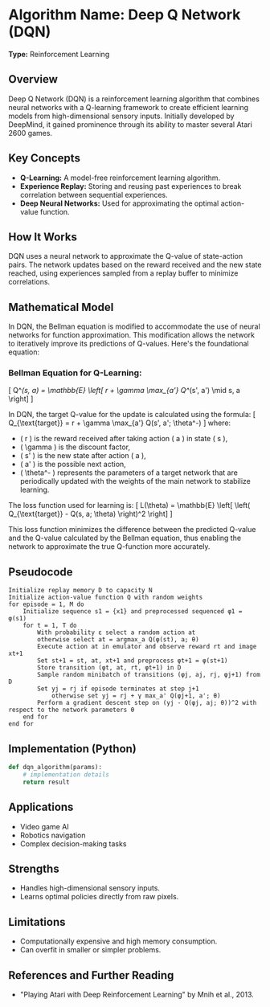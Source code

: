 # Algorithm Name: Deep Q Network (DQN)

**Type:** Reinforcement Learning

## Overview
Deep Q Network (DQN) is a reinforcement learning algorithm that combines neural networks with a Q-learning framework to create efficient learning models from high-dimensional sensory inputs. Initially developed by DeepMind, it gained prominence through its ability to master several Atari 2600 games.

## Key Concepts
- **Q-Learning:** A model-free reinforcement learning algorithm.
- **Experience Replay:** Storing and reusing past experiences to break correlation between sequential experiences.
- **Deep Neural Networks:** Used for approximating the optimal action-value function.

## How It Works
DQN uses a neural network to approximate the Q-value of state-action pairs. The network updates based on the reward received and the new state reached, using experiences sampled from a replay buffer to minimize correlations.

## Mathematical Model

In DQN, the Bellman equation is modified to accommodate the use of neural networks for function approximation. This modification allows the network to iteratively improve its predictions of Q-values. Here's the foundational equation:

### Bellman Equation for Q-Learning:
\[ Q^*(s, a) = \mathbb{E} \left[ r + \gamma \max_{a'} Q^*(s', a') \mid s, a \right] \]

In DQN, the target Q-value for the update is calculated using the formula:
\[ Q_{\text{target}} = r + \gamma \max_{a'} Q(s', a'; \theta^-) \]
where:
- \( r \) is the reward received after taking action \( a \) in state \( s \),
- \( \gamma \) is the discount factor,
- \( s' \) is the new state after action \( a \),
- \( a' \) is the possible next action,
- \( \theta^- \) represents the parameters of a target network that are periodically updated with the weights of the main network to stabilize learning.

The loss function used for learning is:
\[ L(\theta) = \mathbb{E} \left[ \left( Q_{\text{target}} - Q(s, a; \theta) \right)^2 \right] \]

This loss function minimizes the difference between the predicted Q-value and the Q-value calculated by the Bellman equation, thus enabling the network to approximate the true Q-function more accurately.

## Pseudocode
```plaintext
Initialize replay memory D to capacity N
Initialize action-value function Q with random weights
for episode = 1, M do
    Initialize sequence s1 = {x1} and preprocessed sequenced φ1 = φ(s1)
    for t = 1, T do
        With probability ε select a random action at
        otherwise select at = argmax_a Q(φ(st), a; θ)
        Execute action at in emulator and observe reward rt and image xt+1
        Set st+1 = st, at, xt+1 and preprocess φt+1 = φ(st+1)
        Store transition (φt, at, rt, φt+1) in D
        Sample random minibatch of transitions (φj, aj, rj, φj+1) from D
        Set yj = rj if episode terminates at step j+1
            otherwise set yj = rj + γ max_a' Q(φj+1, a'; θ)
        Perform a gradient descent step on (yj - Q(φj, aj; θ))^2 with respect to the network parameters θ
    end for
end for
```

## Implementation (Python)
```python
def dqn_algorithm(params):
    # implementation details
    return result
```

## Applications
- Video game AI
- Robotics navigation
- Complex decision-making tasks

## Strengths
- Handles high-dimensional sensory inputs.
- Learns optimal policies directly from raw pixels.

## Limitations
- Computationally expensive and high memory consumption.
- Can overfit in smaller or simpler problems.

## References and Further Reading
- "Playing Atari with Deep Reinforcement Learning" by Mnih et al., 2013.
